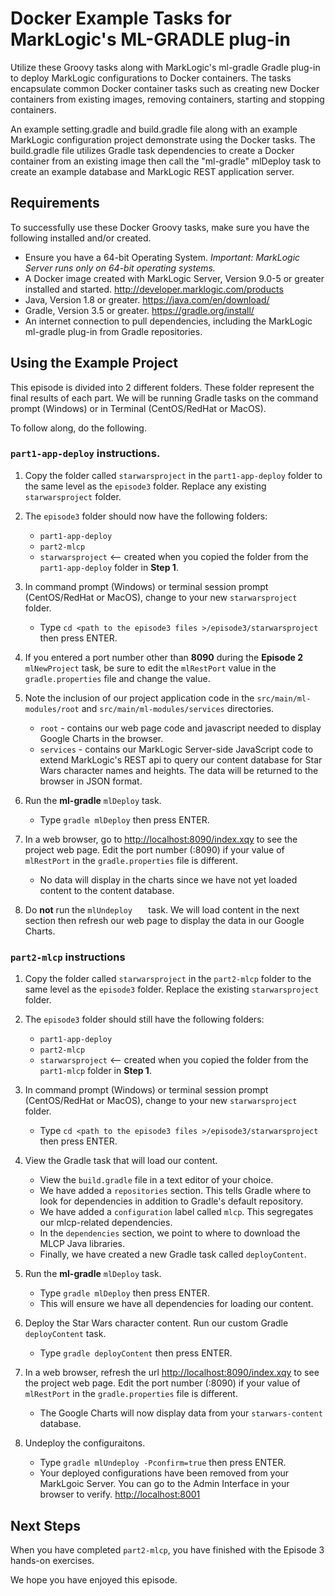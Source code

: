 # Docker Example Tasks for MarkLogic's ML-GRADLE plug-in

Utilize these Groovy tasks along with MarkLogic's ml-gradle Gradle plug-in to deploy MarkLogic configurations to Docker containers. The tasks encapsulate common Docker container tasks such as creating new Docker containers from existing images, removing containers, starting and stopping containers.

An example setting.gradle and build.gradle file along with an example MarkLogic configuration project demonstrate using the Docker tasks. The build.gradle file utilizes Gradle task dependencies to create a Docker container from an existing image then call the "ml-gradle" mlDeploy task to create an example database and MarkLogic REST application server. 

## Requirements

To successfully use these Docker Groovy tasks, make sure you have the following installed and/or created.

* Ensure you have a 64-bit Operating System. *Important: MarkLogic Server runs only on 64-bit operating systems.*
* A Docker image created with MarkLogic Server, Version 9.0-5 or greater installed and started. <http://developer.marklogic.com/products>
* Java, Version 1.8 or greater. <https://java.com/en/download/>
* Gradle, Version 3.5 or greater. <https://gradle.org/install/>
* An internet connection to pull dependencies, including the MarkLogic ml-gradle plug-in from Gradle repositories.

## Using the Example Project

This episode is divided into 2 different folders. These folder represent the final results of each part. We will be running Gradle tasks on the command prompt (Windows) or in Terminal (CentOS/RedHat or MacOS).

To follow along, do the following.

### `part1-app-deploy` instructions.  

1. Copy the folder called `starwarsproject` in the `part1-app-deploy` folder to the same level as the `episode3` folder. Replace any existing `starwarsproject` folder.  

2. The `episode3` folder should now have the following folders:  
	* `part1-app-deploy`
	* `part2-mlcp`
	* `starwarsproject` <-- created when you copied the folder from the `part1-app-deploy` folder in **Step 1**.
3. In command prompt (Windows) or terminal session prompt (CentOS/RedHat or MacOS), change to your new `starwarsproject` folder.
	* Type `cd <path to the episode3 files >/episode3/starwarsproject` then press ENTER.

4. If you entered a port number other than **8090** during the **Episode 2** `mlNewProject` task, be sure to edit the `mlRestPort` value in the `gradle.properties` file and change the value.

5. Note the inclusion of our project application code in the `src/main/ml-modules/root` and `src/main/ml-modules/services` directories.
	* `root` - contains our web page code and javascript needed to display Google Charts in the browser.
	* `services` - contains our MarkLogic Server-side JavaScript code to extend MarkLogic's REST api to query our content database for Star Wars character names and heights. The data will be returned to the browser in JSON format.

5. Run the **ml-gradle** `mlDeploy` task.
	* Type `gradle mlDeploy` then press ENTER.

6. In a web browser, go to <http://localhost:8090/index.xqy> to see the project web page. Edit the port number (:8090) if your value of `mlRestPort` in the `gradle.properties` file is different.
	* No data will display in the charts since we have not yet loaded content to the content database.

7. Do **not** run the `mlUndeploy	` task. We will load content in the next section then refresh our web page to display the data in our Google Charts.

### `part2-mlcp` instructions

1. Copy the folder called `starwarsproject` in the `part2-mlcp` folder to the same level as the `episode3` folder. Replace the existing `starwarsproject` folder.

2. The `episode3` folder should still have the following folders:  
	* `part1-app-deploy`
	* `part2-mlcp`
	* `starwarsproject` <-- created when you copied the folder from the `part1-mlcp` folder in **Step 1**.

3. In command prompt (Windows) or terminal session prompt (CentOS/RedHat or MacOS), change to your new `starwarsproject` folder.
	* Type `cd <path to the episode3 files >/episode3/starwarsproject` then press ENTER.

4. View the Gradle task that will load our content.
	* View the `build.gradle` file in a text editor of your choice.
	* We have added a `repositories` section. This tells Gradle where to look for dependencies in addition to Gradle's default repository.
	* We have added a `configuration` label called `mlcp`. This segregates our mlcp-related dependencies.
	* In the `dependencies` section, we point to where to download the MLCP Java libraries.
	* Finally, we have created a new Gradle task called `deployContent`.

5. Run the **ml-gradle** `mlDeploy` task.
	* Type `gradle mlDeploy` then press ENTER.
	* This will ensure we have all dependencies for loading our content.

6. Deploy the Star Wars character content. Run our custom Gradle  `deployContent` task.
	* Type `gradle deployContent` then press ENTER.

7. In a web browser, refresh the url <http://localhost:8090/index.xqy> to see the project web page. Edit the port number (:8090) if your value of `mlRestPort` in the `gradle.properties` file is different.
	* The Google Charts will now display data from your `starwars-content` database.

8. Undeploy the configuraitons.  
	* Type `gradle mlUndeploy -Pconfirm=true` then press ENTER.
	* Your deployed configurations have been removed from your MarkLgoic Server. You can go to the Admin Interface in your browser to verify. <http://localhost:8001>

## Next Steps
When you have completed `part2-mlcp`, you have finished with the Episode 3 hands-on exercises.

We hope you have enjoyed this episode.
